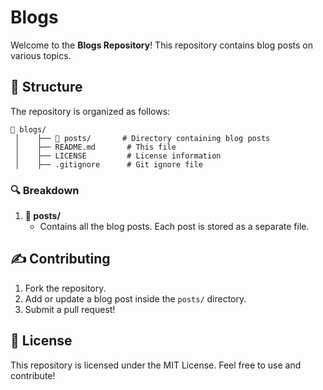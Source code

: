 # Blogs
Welcome to the **Blogs Repository**! This repository contains blog posts on various topics.

## 📁 Structure

The repository is organized as follows:
```
📂 blogs/
 │    ├── 📂 posts/       # Directory containing blog posts
 │    ├── README.md       # This file
 │    ├── LICENSE         # License information
 │    ├── .gitignore      # Git ignore file
```

### 🔍 Breakdown
1. **📂 posts/**  
   - Contains all the blog posts. Each post is stored as a separate file.

## ✍️ Contributing

1. Fork the repository.
2. Add or update a blog post inside the `posts/` directory.
3. Submit a pull request!

## 📜 License
This repository is licensed under the MIT License. Feel free to use and contribute!


